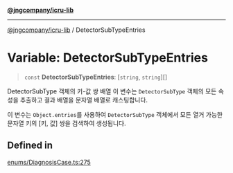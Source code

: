 [**@jngcompany/icru-lib**](../README.md)

***

[@jngcompany/icru-lib](../globals.md) / DetectorSubTypeEntries

# Variable: DetectorSubTypeEntries

> `const` **DetectorSubTypeEntries**: [`string`, `string`][]

DetectorSubType 객체의 키-값 쌍 배열
이 변수는 `DetectorSubType` 객체의 모든 속성을 추출하고 결과 배열을 문자열 배열로 캐스팅합니다.

이 변수는 `Object.entries`를 사용하여 `DetectorSubType` 객체에서 모든 열거 가능한
문자열 키의 [키, 값] 쌍을 검색하여 생성됩니다.

## Defined in

[enums/DiagnosisCase.ts:275](https://github.com/jngcompany/icru-lib/blob/cee5a8006a4970de6269ef7414374f6c7339529e/src/enums/DiagnosisCase.ts#L275)
